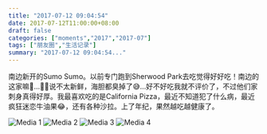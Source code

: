 ```yaml
---
title: "2017-07-12 09:04:54"
date: 2017-07-12T11:00:00+08:00
draft: false
categories: ["moments","2017","2017-07"]
tags: ["朋友圈","生活记录"]
summary: "2017-07-12 09:04:54..."
---
```


南边新开的Sumo Sumo。以前专门跑到Sherwood Park去吃觉得好好吃！南边的这家嘛🤔…🐨🐨说不太新鲜，海胆都臭掉了😅…好不好吃我就不评价了，不过他们家刺身真得好厚。我最喜欢吃的是California Pizza，最近不知道犯了什么病，最近疯狂迷恋牛油果😂，还有各种沙拉。上了年纪，果然越吃越健康了。

![Media 1](/Moments/photos/2017-07-12/201707120904540.jpg)
![Media 2](/Moments/photos/2017-07-12/201707120904541.jpg)
![Media 3](/Moments/photos/2017-07-12/201707120904542.jpg)
![Media 4](/Moments/photos/2017-07-12/201707120904543.jpg)

